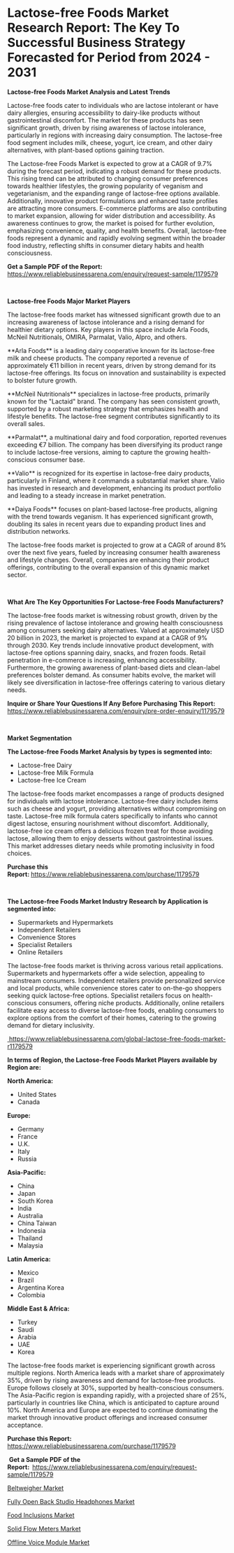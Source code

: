 <p><h1>Lactose-free Foods Market Research Report: The Key To Successful Business Strategy Forecasted for Period from 2024 - 2031</h1></p><p><strong>Lactose-free Foods Market Analysis and Latest Trends</strong></p>
<p><p>Lactose-free foods cater to individuals who are lactose intolerant or have dairy allergies, ensuring accessibility to dairy-like products without gastrointestinal discomfort. The market for these products has seen significant growth, driven by rising awareness of lactose intolerance, particularly in regions with increasing dairy consumption. The lactose-free food segment includes milk, cheese, yogurt, ice cream, and other dairy alternatives, with plant-based options gaining traction.</p><p>The Lactose-free Foods Market is expected to grow at a CAGR of 9.7% during the forecast period, indicating a robust demand for these products. This rising trend can be attributed to changing consumer preferences towards healthier lifestyles, the growing popularity of veganism and vegetarianism, and the expanding range of lactose-free options available. Additionally, innovative product formulations and enhanced taste profiles are attracting more consumers. E-commerce platforms are also contributing to market expansion, allowing for wider distribution and accessibility. As awareness continues to grow, the market is poised for further evolution, emphasizing convenience, quality, and health benefits. Overall, lactose-free foods represent a dynamic and rapidly evolving segment within the broader food industry, reflecting shifts in consumer dietary habits and health consciousness.</p></p>
<p><strong>Get a Sample PDF of the Report:&nbsp;</strong> <a href="https://www.reliablebusinessarena.com/enquiry/request-sample/1179579?utm_campaign=1294&utm_medium=2&utm_source=Github&utm_content=ia&utm_term=01102024&utm_id=lactose-free-foods">https://www.reliablebusinessarena.com/enquiry/request-sample/1179579</a></p>
<p>&nbsp;</p>
<p><strong>Lactose-free Foods Major Market Players</strong></p>
<p><p>The lactose-free foods market has witnessed significant growth due to an increasing awareness of lactose intolerance and a rising demand for healthier dietary options. Key players in this space include Arla Foods, McNeil Nutritionals, OMIRA, Parmalat, Valio, Alpro, and others.</p><p>**Arla Foods** is a leading dairy cooperative known for its lactose-free milk and cheese products. The company reported a revenue of approximately €11 billion in recent years, driven by strong demand for its lactose-free offerings. Its focus on innovation and sustainability is expected to bolster future growth.</p><p>**McNeil Nutritionals** specializes in lactose-free products, primarily known for the "Lactaid" brand. The company has seen consistent growth, supported by a robust marketing strategy that emphasizes health and lifestyle benefits. The lactose-free segment contributes significantly to its overall sales.</p><p>**Parmalat**, a multinational dairy and food corporation, reported revenues exceeding €7 billion. The company has been diversifying its product range to include lactose-free versions, aiming to capture the growing health-conscious consumer base.</p><p>**Valio** is recognized for its expertise in lactose-free dairy products, particularly in Finland, where it commands a substantial market share. Valio has invested in research and development, enhancing its product portfolio and leading to a steady increase in market penetration.</p><p>**Daiya Foods** focuses on plant-based lactose-free products, aligning with the trend towards veganism. It has experienced significant growth, doubling its sales in recent years due to expanding product lines and distribution networks.</p><p>The lactose-free foods market is projected to grow at a CAGR of around 8% over the next five years, fueled by increasing consumer health awareness and lifestyle changes. Overall, companies are enhancing their product offerings, contributing to the overall expansion of this dynamic market sector.</p></p>
<p>&nbsp;</p>
<p><strong>What Are The Key Opportunities For Lactose-free Foods Manufacturers?</strong></p>
<p><p>The lactose-free foods market is witnessing robust growth, driven by the rising prevalence of lactose intolerance and growing health consciousness among consumers seeking dairy alternatives. Valued at approximately USD 20 billion in 2023, the market is projected to expand at a CAGR of 9% through 2030. Key trends include innovative product development, with lactose-free options spanning dairy, snacks, and frozen foods. Retail penetration in e-commerce is increasing, enhancing accessibility. Furthermore, the growing awareness of plant-based diets and clean-label preferences bolster demand. As consumer habits evolve, the market will likely see diversification in lactose-free offerings catering to various dietary needs.</p></p>
<p><strong>Inquire or Share Your Questions If Any Before Purchasing This Report:</strong> <a href="https://www.reliablebusinessarena.com/enquiry/pre-order-enquiry/1179579?utm_campaign=1294&utm_medium=2&utm_source=Github&utm_content=ia&utm_term=01102024&utm_id=lactose-free-foods">https://www.reliablebusinessarena.com/enquiry/pre-order-enquiry/1179579</a></p>
<p>&nbsp;</p>
<p><strong>Market Segmentation</strong></p>
<p><strong>The Lactose-free Foods Market Analysis by types is segmented into:</strong></p>
<p><ul><li>Lactose-free Dairy</li><li>Lactose-free Milk Formula</li><li>Lactose-free Ice Cream</li></ul></p>
<p><p>The lactose-free foods market encompasses a range of products designed for individuals with lactose intolerance. Lactose-free dairy includes items such as cheese and yogurt, providing alternatives without compromising on taste. Lactose-free milk formula caters specifically to infants who cannot digest lactose, ensuring nourishment without discomfort. Additionally, lactose-free ice cream offers a delicious frozen treat for those avoiding lactose, allowing them to enjoy desserts without gastrointestinal issues. This market addresses dietary needs while promoting inclusivity in food choices.</p></p>
<p><strong>Purchase this Report:&nbsp;</strong><a href="https://www.reliablebusinessarena.com/purchase/1179579?utm_campaign=1294&utm_medium=2&utm_source=Github&utm_content=ia&utm_term=01102024&utm_id=lactose-free-foods">https://www.reliablebusinessarena.com/purchase/1179579</a></p>
<p>&nbsp;</p>
<p><strong>The Lactose-free Foods Market Industry Research by Application is segmented into:</strong></p>
<p><ul><li>Supermarkets and Hypermarkets</li><li>Independent Retailers</li><li>Convenience Stores</li><li>Specialist Retailers</li><li>Online Retailers</li></ul></p>
<p><p>The lactose-free foods market is thriving across various retail applications. Supermarkets and hypermarkets offer a wide selection, appealing to mainstream consumers. Independent retailers provide personalized service and local products, while convenience stores cater to on-the-go shoppers seeking quick lactose-free options. Specialist retailers focus on health-conscious consumers, offering niche products. Additionally, online retailers facilitate easy access to diverse lactose-free foods, enabling consumers to explore options from the comfort of their homes, catering to the growing demand for dietary inclusivity.</p></p>
<p><a href="https://www.reliablebusinessarena.com/global-lactose-free-foods-market-r1179579?utm_campaign=1294&utm_medium=2&utm_source=Github&utm_content=ia&utm_term=01102024&utm_id=lactose-free-foods">&nbsp;https://www.reliablebusinessarena.com/global-lactose-free-foods-market-r1179579</a></p>
<p><strong>In terms of Region, the Lactose-free Foods Market Players available by Region are:</strong></p>
<p>
    <p> <strong> North America: </strong>
        <ul>
            <li>United States</li>
            <li>Canada</li>
        </ul>
        </p> 
    <p> <strong> Europe: </strong>
        <ul>
            <li>Germany</li>
            <li>France</li>
            <li>U.K.</li>
            <li>Italy</li>
            <li>Russia</li>
        </ul>
        </p> 
    <p> <strong> Asia-Pacific: </strong>
        <ul>
            <li>China</li>
            <li>Japan</li>
            <li>South Korea</li>
            <li>India</li>
            <li>Australia</li>
            <li>China Taiwan</li>
            <li>Indonesia</li>
            <li>Thailand</li>
            <li>Malaysia</li>
        </ul>
        </p> 
    <p> <strong> Latin America: </strong>
        <ul>
            <li>Mexico</li>
            <li>Brazil</li>
            <li>Argentina Korea</li>
            <li>Colombia</li>
        </ul>
        </p> 
    <p> <strong> Middle East & Africa: </strong>
        <ul>
            <li>Turkey</li>
            <li>Saudi</li>
            <li>Arabia</li>
            <li>UAE</li>
            <li>Korea</li>
        </ul>
    </p>
    </p>
<p><p>The lactose-free foods market is experiencing significant growth across multiple regions. North America leads with a market share of approximately 35%, driven by rising awareness and demand for lactose-free products. Europe follows closely at 30%, supported by health-conscious consumers. The Asia-Pacific region is expanding rapidly, with a projected share of 25%, particularly in countries like China, which is anticipated to capture around 10%. North America and Europe are expected to continue dominating the market through innovative product offerings and increased consumer acceptance.</p></p>
<p><strong>Purchase this Report: </strong><a href="https://www.reliablebusinessarena.com/purchase/1179579?utm_campaign=1294&utm_medium=2&utm_source=Github&utm_content=ia&utm_term=01102024&utm_id=lactose-free-foods">https://www.reliablebusinessarena.com/purchase/1179579</a></p>
<p>&nbsp;<strong>Get a Sample PDF of the Report:&nbsp;&nbsp;</strong><a href="https://www.reliablebusinessarena.com/enquiry/request-sample/1179579?utm_campaign=1294&utm_medium=2&utm_source=Github&utm_content=ia&utm_term=01102024&utm_id=lactose-free-foods">https://www.reliablebusinessarena.com/enquiry/request-sample/1179579</a></p>
<p><strong></strong></p>
<p><p><a href="https://www.linkedin.com/pulse/global-beltweigher-market-focus-application-end-use-industry-jezkf?utm_campaign=1294&utm_medium=2&utm_source=Github&utm_content=ia&utm_term=01102024&utm_id=lactose-free-foods">Beltweigher Market</a></p><p><a href="https://issuu.com/reportprime-2/docs/fully-open-back-studio-headphones-m_061f7a4899abe7?utm_campaign=1294&utm_medium=2&utm_source=Github&utm_content=ia&utm_term=01102024&utm_id=lactose-free-foods">Fully Open Back Studio Headphones Market</a></p><p><a href="https://www.linkedin.com/pulse/food-inclusions-market-size-growth-trends-industry-analysis-type-6cunf?utm_campaign=1294&utm_medium=2&utm_source=Github&utm_content=ia&utm_term=01102024&utm_id=lactose-free-foods">Food Inclusions Market</a></p><p><a href="https://www.linkedin.com/pulse/navigating-global-solid-flow-meters-market-from-trends-strategy-gb46f?utm_campaign=1294&utm_medium=2&utm_source=Github&utm_content=ia&utm_term=01102024&utm_id=lactose-free-foods">Solid Flow Meters Market</a></p><p><a href="https://issuu.com/reportprime-2/docs/offline-voice-module-market-size-20_b0d35722ae7cd6?utm_campaign=1294&utm_medium=2&utm_source=Github&utm_content=ia&utm_term=01102024&utm_id=lactose-free-foods">Offline Voice Module Market</a></p></p>